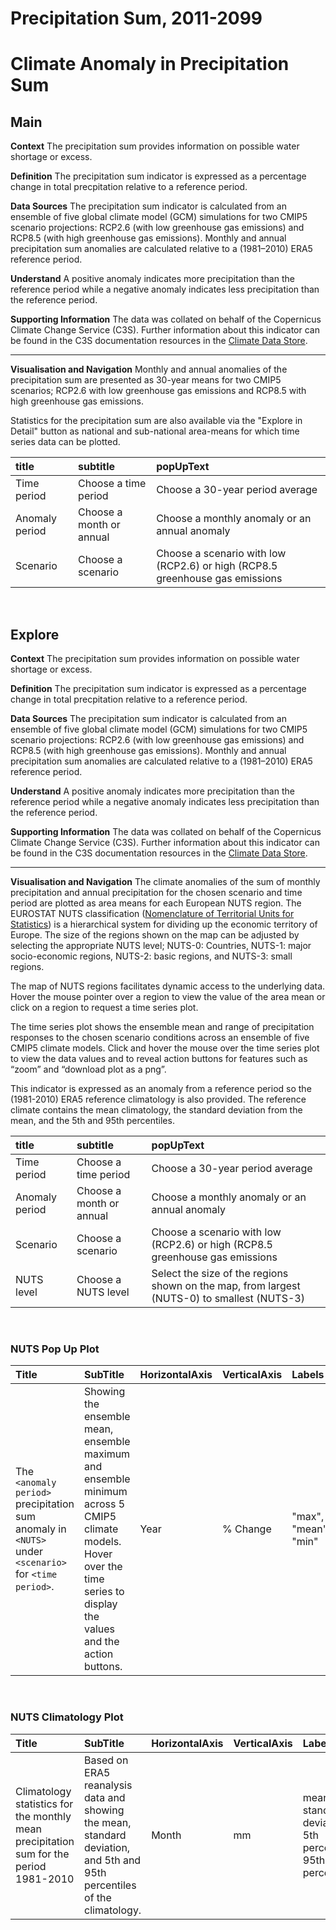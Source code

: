 
Precipitation Sum, 2011-2099
============================

# Climate Anomaly in Precipitation Sum

## Main


**Context**
The precipitation sum provides information on possible water shortage or excess.

**Definition**
The precipitation sum indicator is expressed as a percentage change in total precpitation relative to a reference period. 

**Data Sources**
The precipitation sum indicator is calculated from an ensemble of five global climate model (GCM) simulations for two CMIP5 scenario projections: RCP2.6 (with low greenhouse gas emissions) and RCP8.5 (with high greenhouse gas emissions). Monthly and annual precipitation sum anomalies are calculated relative to a (1981–2010) ERA5 reference period.

**Understand**
A positive anomaly indicates more precipitation than the reference period while a negative anomaly indicates less precipitation than the reference period.

**Supporting Information**
The data was collated on behalf of the Copernicus Climate Change Service (C3S).  Further information about this indicator can be found in the C3S documentation resources in the [Climate Data Store](https://cds.climate.copernicus.eu/cdsapp#!/dataset/sis-agroclimatic-indicators?tab=overview).

***

**Visualisation and Navigation**
Monthly and annual anomalies of the precipitation sum are presented as 30-year means for two CMIP5 scenarios; RCP2.6 with low greenhouse gas emissions and RCP8.5 with high greenhouse gas emissions.

Statistics for the precipitation sum are also available via the "Explore in Detail" button as national and sub-national area-means for which time series data can be plotted.  

|title|subtitle|popUpText|
| :--- | :--- | :--- |
|Time period|Choose a time period|Choose a 30-year period average|
|Anomaly period|Choose a month or annual|Choose a monthly anomaly or an annual anomaly|
|Scenario|Choose a scenario|Choose a scenario with low (RCP2.6) or high (RCP8.5 greenhouse gas emissions|


<br />  

## Explore


**Context**
The precipitation sum provides information on possible water shortage or excess.

**Definition**
The precipitation sum indicator is expressed as a percentage change in total precpitation relative to a reference period. 

**Data Sources**
The precipitation sum indicator is calculated from an ensemble of five global climate model (GCM) simulations for two CMIP5 scenario projections: RCP2.6 (with low greenhouse gas emissions) and RCP8.5 (with high greenhouse gas emissions). Monthly and annual precipitation sum anomalies are calculated relative to a (1981–2010) ERA5 reference period.

**Understand**
A positive anomaly indicates more precipitation than the reference period while a negative anomaly indicates less precipitation than the reference period.

**Supporting Information**
The data was collated on behalf of the Copernicus Climate Change Service (C3S).  Further information about this indicator can be found in the C3S documentation resources in the [Climate Data Store](https://cds.climate.copernicus.eu/cdsapp#!/dataset/sis-agroclimatic-indicators?tab=overview).

***

**Visualisation and Navigation**
The climate anomalies of the sum of monthly precipitation and annual precipitation for the chosen scenario and time period are plotted as area means for each European NUTS region. The EUROSTAT NUTS classification ([Nomenclature of Territorial Units for Statistics](https://ec.europa.eu/eurostat/web/nuts/background)) is a hierarchical system for dividing up the economic territory of Europe. The size of the regions shown on the map can be adjusted by selecting the appropriate NUTS level; NUTS-0: Countries, NUTS-1: major socio-economic regions, NUTS-2: basic regions, and NUTS-3: small regions.

The map of NUTS regions facilitates dynamic access to the underlying data. Hover the mouse pointer over a region to view the value of the area mean or click on a region to request a time series plot.

The time series plot shows the ensemble mean and range of precipitation responses to the chosen scenario conditions across an ensemble of five CMIP5 climate models.  Click and hover the mouse over the time series plot to view the data values and to reveal action buttons for features such as “zoom” and “download plot as a png”.

This indicator is expressed as an anomaly from a reference period so the (1981-2010) ERA5 reference climatology is also provided. The reference climate contains the mean climatology, the standard deviation from the mean, and the 5th and 95th percentiles.  

|title|subtitle |popUpText|
| :--- | :--- | :--- |
|Time period|Choose a time period|Choose a 30-year period average|
|Anomaly period|Choose a month or annual|Choose a monthly anomaly or an annual anomaly|
|Scenario|Choose a scenario|Choose a scenario with low (RCP2.6) or high (RCP8.5 greenhouse gas emissions|
|NUTS level|Choose a NUTS level|Select the size of the regions shown on the map, from largest (NUTS-0) to smallest (NUTS-3)|


<br />  

### NUTS Pop Up Plot

|Title|SubTitle|HorizontalAxis|VerticalAxis|Labels|
| :--- | :--- | :--- | :--- | :--- |
|The `<anomaly period>` precipitation sum anomaly in `<NUTS>` under `<scenario>` for `<time period>`.|Showing the ensemble mean, ensemble maximum and ensemble minimum across 5 CMIP5 climate models. Hover over the time series to display the values and the action buttons.|Year|% Change|"max", "mean", "min"|


<br />  

### NUTS Climatology Plot

|Title|SubTitle|HorizontalAxis|VerticalAxis|Labels|
| :--- | :--- | :--- | :--- | :--- |
|Climatology statistics for the monthly mean precipitation sum for the period 1981-2010|Based on ERA5 reanalysis data and showing the mean, standard deviation, and 5th and 95th percentiles of the climatology.|Month|mm|mean and standard deviation, 5th percentile, 95th percentile|
